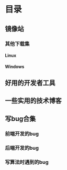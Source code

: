 # 目录

## 镜像站

### 其他下载集

#### Linux

#### Windows

## 好用的开发者工具

## 一些实用的技术博客

## 写bug合集

### 前端开发的bug
### 后端开发的bug
### 写算法时遇到的bug